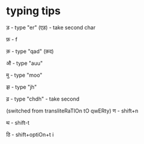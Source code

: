 # typing tips

ड़ - type "er" (एड़) - take second char

फ़ - f

क़ - type "qad" (क़द)

औ - type "auu"

मु - type "moo"

झ - type "jh"

ढ़ - type "chdh" - take second

(switched from transliteRaTIOn tO qwERty)
ण - shift+n

थ - shift-t

ठि - shift+optiOn+t  i
